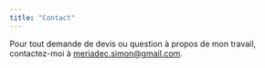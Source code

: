 ```yaml
---
title: "Contact"
---
```


Pour tout demande de devis ou question à propos de mon travail, contactez-moi à [meriadec.simon@gmail.com](mailto:meriadec.simon@gmail.com).
